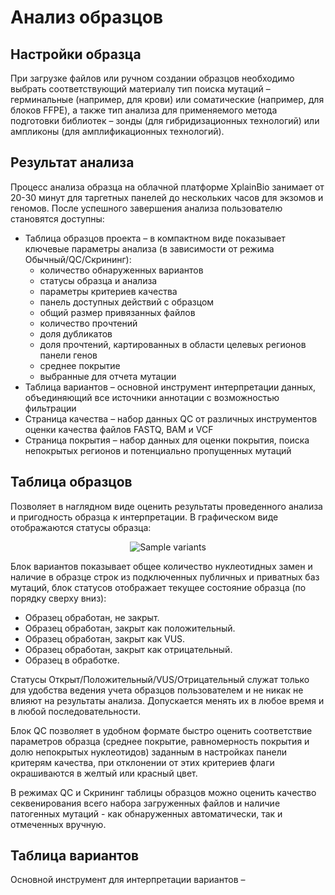 # Анализ образцов

## Настройки образца

При загрузке файлов или ручном создании образцов необходимо выбрать соответствующий материалу тип поиска мутаций &ndash; герминальные (например, для крови) или соматические (например, для блоков FFPE), а также тип анализа для применяемого метода подготовки библиотек &ndash; зонды (для гибридизационных технологий) или ампликоны (для амплификационных технологий).

## Результат анализа

Процесс анализа образца на облачной платформе XplainBio занимает от 20-30 минут для таргетных панелей до нескольких часов для экзомов и геномов. После успешного завершения анализа пользователю становятся доступны:

* Таблица образцов проекта &ndash; в компактном виде показывает ключевые параметры анализа (в зависимости от режима Обычный/QC/Скрининг):
  * количество обнаруженных вариантов
  * статусы образца и анализа
  * параметры критериев качества
  * панель доступных действий с образцом
  * общий размер привязанных файлов
  * количество прочтений
  * доля дубликатов
  * доля прочтений, картированных в области целевых регионов панели генов
  * среднее покрытие
  * выбранные для отчета мутации
* Таблица вариантов &ndash; основной инструмент интерпретации данных, объединяющий все источники аннотации с возможностью фильтрации
* Страница качества &ndash; набор данных QC от различных инструментов оценки качества файлов FASTQ, BAM и VCF
* Страница покрытия &ndash; набор данных для оценки покрытия, поиска непокрытых регионов и потенциально пропущенных мутаций

## Таблица образцов

Позволяет в наглядном виде оценить результаты проведенного анализа и пригодность образца к интерпретации. В графическом виде отображаются статусы образца:

<div class="img" align="center">

![Sample variants](/assets/sample_variants.png)
</div>
 
 Блок вариантов показывает общее количество нуклеотидных замен и наличие в образце строк из подключенных публичных и приватных баз мутаций, блок статусов отображает текущее состояние образца (по порядку сверху вниз):

 * Образец обработан, не закрыт.
 * Образец обработан, закрыт как положительный.
 * Образец обработан, закрыт как VUS.
 * Образец обработан, закрыт как отрицательный.
 * Образец в обработке.

Статусы Открыт/Положительный/VUS/Отрицательный служат только для удобства ведения учета образцов пользователем и не никак не влияют на результаты анализа. Допускается менять их в любое время и в любой последовательности. 

Блок QC позволяет в удобном формате быстро оценить соответствие параметров образца (среднее покрытие, равномерность покрытия и долю непокрытых нуклеотидов) заданным в настройках панели критерям качества, при отклонении от этих критериев флаги окрашиваются в желтый или красный цвет.

В режимах QC и Скрининг таблицы образцов можно оценить качество секвенирования всего набора загруженных файлов и наличие патогенных мутаций - как обнаруженных автоматически, так и отмеченных вручную.

## Таблица вариантов

Основной инструмент для интерпретации вариантов &ndash; 